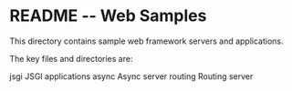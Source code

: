 README -- Web Samples
===

This directory contains sample web framework servers and applications.

The key files and directories are:

jsgi    JSGI applications
async   Async server
routing Routing server
